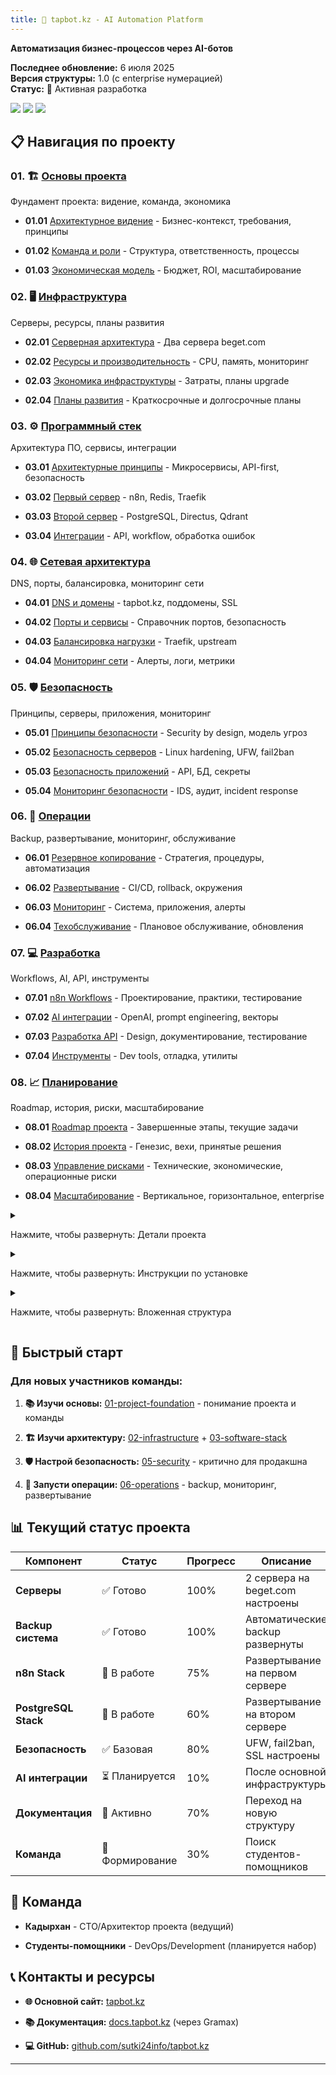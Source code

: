```yaml
---
title: 🤖 tapbot.kz - AI Automation Platform
---
```


**Автоматизация бизнес-процессов через AI-ботов**

**Последнее обновление:** 6 июля 2025\
**Версия структуры:** 1\.0 (с enterprise нумерацией)\
**Статус:** 🚀 Активная разработка

[![](<https://img.shields.io/badge/Infrastructure-2 Servers-green>)](./02-infrastructure/_index) [![](<https://img.shields.io/badge/Stack-n8n | PostgreSQL | Redis-blue>)](./03-software-stack/_index) [![](<https://img.shields.io/badge/Security-Enterprise Level-red>)](./05-security/_index)

## 📋 Навигация по проекту

### 01\. 🏗️ [Основы проекта](./01-project-foundation/_index)

Фундамент проекта: видение, команда, экономика

-  **01\.01** [Архитектурное видение](01-project-foundation/01-01-vision/) - Бизнес-контекст, требования, принципы

-  **01\.02** [Команда и роли](01-project-foundation/01-02-team/) - Структура, ответственность, процессы

-  **01\.03** [Экономическая модель](01-project-foundation/01-03-economics/) - Бюджет, ROI, масштабирование

### 02\. 🖥️ [Инфраструктура](./02-infrastructure/_index)

Серверы, ресурсы, планы развития

-  **02\.01** [Серверная архитектура](./02-infrastructure/02-01-servers/README) - Два сервера beget.com

-  **02\.02** [Ресурсы и производительность](./02-infrastructure/02-02-resources/README) - CPU, память, мониторинг

-  **02\.03** [Экономика инфраструктуры](./02-infrastructure/02-03-economics/README) - Затраты, планы upgrade

-  **02\.04** [Планы развития](./02-infrastructure/02-04-development/README) - Краткосрочные и долгосрочные планы

### 03\. ⚙️ [Программный стек](./03-software-stack/_index)

Архитектура ПО, сервисы, интеграции

-  **03\.01** [Архитектурные принципы](03-software-stack/03-01-principles/) - Микросервисы, API-first, безопасность

-  **03\.02** [Первый сервер](03-software-stack/03-02-server1/) - n8n, Redis, Traefik

-  **03\.03** [Второй сервер](03-software-stack/03-03-server2/) - PostgreSQL, Directus, Qdrant

-  **03\.04** [Интеграции](03-software-stack/03-04-integrations/) - API, workflow, обработка ошибок

### 04\. 🌐 [Сетевая архитектура](./04-network-architecture/_index)

DNS, порты, балансировка, мониторинг сети

-  **04\.01** [DNS и домены](./04-network-architecture/04-01-domains/_index) - tapbot.kz, поддомены, SSL

-  **04\.02** [Порты и сервисы](./04-network-architecture/04-02-ports/_index) - Справочник портов, безопасность

-  **04\.03** [Балансировка нагрузки](04-network-architecture/04-03-loadbalancing/) - Traefik, upstream

-  **04\.04** [Мониторинг сети](04-network-architecture/04-04-monitoring/) - Алерты, логи, метрики

### 05\. 🛡️ [Безопасность](./05-security/_index)

Принципы, серверы, приложения, мониторинг

-  **05\.01** [Принципы безопасности](05-security/05-01-principles/) - Security by design, модель угроз

-  **05\.02** [Безопасность серверов](./05-security/05-02-server-security/_index) - Linux hardening, UFW, fail2ban

-  **05\.03** [Безопасность приложений](05-security/05-03-application-security/) - API, БД, секреты

-  **05\.04** [Мониторинг безопасности](05-security/05-04-monitoring/) - IDS, аудит, incident response

### 06\. 🔧 [Операции](./06-operations/_index)

Backup, развертывание, мониторинг, обслуживание

-  **06\.01** [Резервное копирование](./06-operations/06-01-backup/_index) - Стратегия, процедуры, автоматизация

-  **06\.02** [Развертывание](./06-operations/06-02-deployment/_index) - CI/CD, rollback, окружения

-  **06\.03** [Мониторинг](./06-operations/06-03-monitoring/_index) - Система, приложения, алерты

-  **06\.04** [Техобслуживание](06-operations/06-04-maintenance/) - Плановое обслуживание, обновления

### 07\. 💻 [Разработка](./07-development/_index)

Workflows, AI, API, инструменты

-  **07\.01** [n8n Workflows](./07-development/07-01-workflows/_index) - Проектирование, практики, тестирование

-  **07\.02** [AI интеграции](./07-development/07-02-ai-integration/_index) - OpenAI, prompt engineering, векторы

-  **07\.03** [Разработка API](07-development/07-03-api-development/) - Design, документирование, тестирование

-  **07\.04** [Инструменты](07-development/07-04-tools/) - Dev tools, отладка, утилиты

### 08\. 📈 [Планирование](./08-planning/_index)

Roadmap, история, риски, масштабирование

-  **08\.01** [Roadmap проекта](./08-planning/08-01-roadmap/_index) - Завершенные этапы, текущие задачи

-  **08\.02** [История проекта](08-planning/08-02-history/) - Генезис, вехи, принятые решения

-  **08\.03** [Управление рисками](08-planning/08-03-risk-management/) - Технические, экономические, операционные риски

-  **08\.04** [Масштабирование](./08-planning/08-04-scaling/_index) - Вертикальное, горизонтальное, enterprise

<details>

<summary>

Нажмите, чтобы развернуть: Детали проекта

</summary>

### Введение

Это пример сворачиваемого раздела в файле README.md. Вы можете разместить здесь любой контент в формате Markdown.

-  Списки
-  **Форматирование**
-  `Код`

> Блоки цитат и многое другое.

</details>

<details>

<summary>

Нажмите, чтобы развернуть: Инструкции по установке

</summary>

1. Клонируйте репозиторий: `git clone ...`
2. Установите зависимости: `npm install`
3. Запустите проект: `npm start`

</details>

<details>

<summary>

Нажмите, чтобы развернуть: Вложенная структура

</summary>

Вы также можете создавать вложенные сворачиваемые блоки.

<details>

<summary>

Уровень 2

</summary>

А здесь контент второго уровня.

<details>

<summary>

Уровень 3

</summary>

И даже третьего.

</details>

</details>

</details>




## 🚀 Быстрый старт

### Для новых участников команды:

1. **📚 Изучи основы:** [01-project-foundation](./01-project-foundation/_index) - понимание проекта и команды

2. **🏗️ Изучи архитектуру:** [02-infrastructure](./02-infrastructure/_index) + [03-software-stack](./03-software-stack/_index)

3. **🛡️ Настрой безопасность:** [05-security](./05-security/_index) - критично для продакшна

4. **🔧 Запусти операции:** [06-operations](./06-operations/_index) - backup, мониторинг, развертывание

## 📊 Текущий статус проекта

| Компонент            | Статус          | Прогресс | Описание                         |
|----------------------|-----------------|----------|----------------------------------|
| **Серверы**          | ✅ Готово        | 100%     | 2 сервера на beget.com настроены |
| **Backup система**   | ✅ Готово        | 100%     | Автоматические backup развернуты |
| **n8n Stack**        | 🔄 В работе     | 75%      | Развертывание на первом сервере  |
| **PostgreSQL Stack** | 🔄 В работе     | 60%      | Развертывание на втором сервере  |
| **Безопасность**     | ✅ Базовая       | 80%      | UFW, fail2ban, SSL настроены     |
| **AI интеграции**    | ⏳ Планируется   | 10%      | После основной инфраструктуры    |
| **Документация**     | 🔄 Активно      | 70%      | Переход на новую структуру       |
| **Команда**          | 🔄 Формирование | 30%      | Поиск студентов-помощников       |

## 👥 Команда

-  **Кадырхан** - CTO/Архитектор проекта (ведущий)

-  **Студенты-помощники** - DevOps/Development (планируется набор)

## 📞 Контакты и ресурсы

-  **🌐 Основной сайт:** [tapbot.kz](https://tapbot.kz)

-  **📚 Документация:** [docs.tapbot.kz](https://docs.tapbot.kz) (через Gramax)

-  **💻 GitHub:** [github.com/sutki24info/tapbot.kz](https://github.com/sutki24info/tapbot.kz)

---
